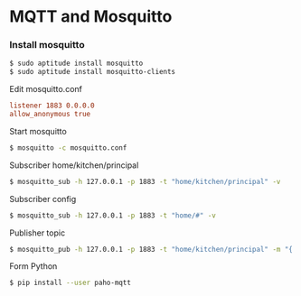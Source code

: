 # MQTT and Mosquitto

### Install mosquitto

```bash
$ sudo aptitude install mosquitto
$ sudo aptitude install mosquitto-clients
```

Edit mosquitto.conf

```conf
listener 1883 0.0.0.0
allow_anonymous true
```

Start mosquitto

```bash
$ mosquitto -c mosquitto.conf
```

Subscriber home/kitchen/principal

```bash
$ mosquitto_sub -h 127.0.0.1 -p 1883 -t "home/kitchen/principal" -v
```

Subscriber config

```bash
$ mosquitto_sub -h 127.0.0.1 -p 1883 -t "home/#" -v
```

Publisher topic

```bash
$ mosquitto_pub -h 127.0.0.1 -p 1883 -t "home/kitchen/principal" -m "{ status: 'on' }"
```

Form Python

```bash
$ pip install --user paho-mqtt
```